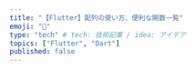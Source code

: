 ```yaml
---
title: "【Flutter】配列の使い方、便利な関数一覧"
emoji: "🎉"
type: "tech" # tech: 技術記事 / idea: アイデア
topics: ["Flutter", "Dart"]
published: false
---
```

